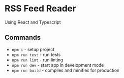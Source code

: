 # RSS Feed Reader

Using React and Typescript

## Commands

- `npm i` - setup project
- `npm run test` - run tests
- `npm run lint` - run linting
- `npm run dev` - start app in development mode
- `npm run build` - compiles and minifies for production

